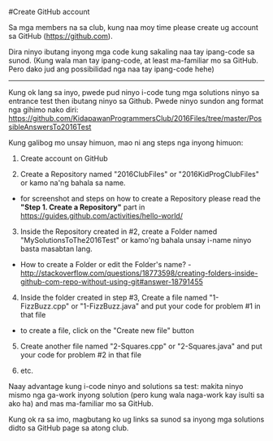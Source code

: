 #Create GitHub account

Sa mga members na sa club, kung naa moy time please create ug account sa GitHub (https://github.com).

Dira ninyo ibutang inyong mga code kung sakaling naa tay ipang-code sa sunod.
(Kung wala man tay ipang-code, at least ma-familiar mo sa GitHub. Pero dako jud ang possibilidad nga naa tay ipang-code hehe)

---------------------------------------

Kung ok lang sa inyo, pwede pud ninyo i-code tung mga solutions ninyo sa entrance test then ibutang ninyo sa Github. Pwede ninyo sundon ang format nga gihimo nako diri: https://github.com/KidapawanProgrammersClub/2016Files/tree/master/PossibleAnswersTo2016Test 

Kung galibog mo unsay himuon, mao ni ang steps nga inyong himuon:

1. Create account on GitHub

2. Create a Repository named "2016ClubFiles" or "2016KidProgClubFiles" or kamo na'ng bahala sa name.
 - for screenshot and steps on how to create a Repository please read the **"Step 1. Create a Repository"** part in https://guides.github.com/activities/hello-world/

3. Inside the Repository created in #2, create a Folder named "MySolutionsToThe2016Test" or kamo'ng bahala unsay i-name ninyo basta masabtan lang.
 - How to create a Folder or edit the Folder's name? - http://stackoverflow.com/questions/18773598/creating-folders-inside-github-com-repo-without-using-git#answer-18791455

4. Inside the folder created in step #3, Create a file named "1-FizzBuzz.cpp" or "1-FizzBuzz.java" and put your code for problem #1 in that file
 - to create a file, click on the "Create new file" button

5. Create another file named "2-Squares.cpp" or "2-Squares.java" and put your code for problem #2 in that file

6. etc.

Naay advantage kung i-code ninyo and solutions sa test: makita ninyo mismo nga ga-work inyong solution (pero kung wala naga-work kay isulti sa ako ha) and mas ma-familiar mo sa GitHub.

Kung ok ra sa imo, magbutang ko ug links sa sunod sa inyong mga solutions didto sa GitHub page sa atong club.
